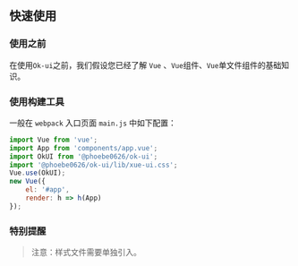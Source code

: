 ## 快速使用

<h3>使用之前</h3>

在使用`Ok-ui`之前，我们假设您已经了解 `Vue` 、`Vue`组件、`Vue`单文件组件的基础知识。

<h3>使用构建工具</h3>

一般在 `webpack` 入口页面 `main.js` 中如下配置：
```js
import Vue from 'vue';
import App from 'components/app.vue';
import OkUI from '@phoebe0626/ok-ui';
import '@phoebe0626/ok-ui/lib/xue-ui.css';
Vue.use(OkUI);
new Vue({
    el: '#app',
    render: h => h(App)
});
```
<h3>特别提醒</h3>

> 注意：样式文件需要单独引入。